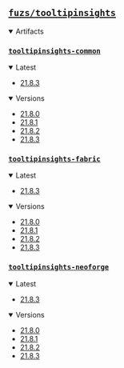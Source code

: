 ## [`fuzs/tooltipinsights`](.)

<details open>
<summary>Artifacts</summary>

### [`tooltipinsights-common`](./tooltipinsights-common)
<details open>
<summary>Latest</summary>

- [21.8.3](./tooltipinsights-common/21.8.3)
</details>

<details open>
<summary>Versions</summary>

- [21.8.0](./tooltipinsights-common/21.8.0)
- [21.8.1](./tooltipinsights-common/21.8.1)
- [21.8.2](./tooltipinsights-common/21.8.2)
- [21.8.3](./tooltipinsights-common/21.8.3)
</details>

### [`tooltipinsights-fabric`](./tooltipinsights-fabric)
<details open>
<summary>Latest</summary>

- [21.8.3](./tooltipinsights-fabric/21.8.3)
</details>

<details open>
<summary>Versions</summary>

- [21.8.0](./tooltipinsights-fabric/21.8.0)
- [21.8.1](./tooltipinsights-fabric/21.8.1)
- [21.8.2](./tooltipinsights-fabric/21.8.2)
- [21.8.3](./tooltipinsights-fabric/21.8.3)
</details>

### [`tooltipinsights-neoforge`](./tooltipinsights-neoforge)
<details open>
<summary>Latest</summary>

- [21.8.3](./tooltipinsights-neoforge/21.8.3)
</details>

<details open>
<summary>Versions</summary>

- [21.8.0](./tooltipinsights-neoforge/21.8.0)
- [21.8.1](./tooltipinsights-neoforge/21.8.1)
- [21.8.2](./tooltipinsights-neoforge/21.8.2)
- [21.8.3](./tooltipinsights-neoforge/21.8.3)
</details>

</details>
